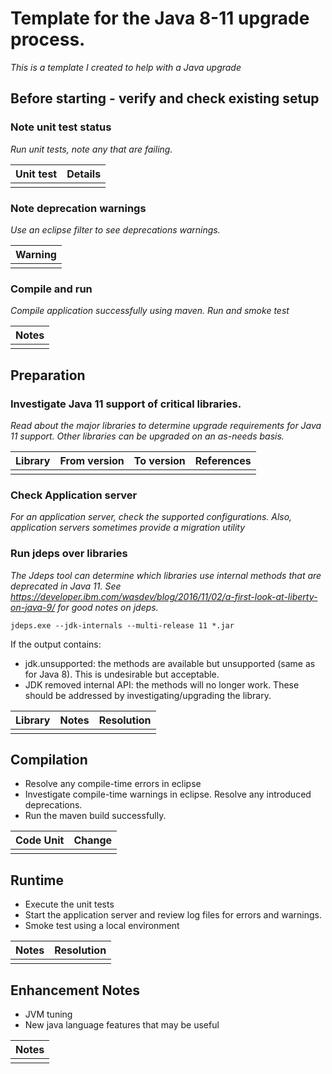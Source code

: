 # Template for the Java 8-11 upgrade process.
_This is a template I created to help with a Java upgrade_

## Before starting - verify and check existing setup

### Note unit test status 
_Run unit tests, note any that are failing._

|Unit test|Details|
|---------|-------|
|         |       |

### Note deprecation warnings
_Use an eclipse filter to see deprecations warnings._

|Warning|
|-------|
|       |

### Compile and run
_Compile application successfully using maven._
_Run and smoke test_

|Notes|
|-----|
|     |

## Preparation

### Investigate Java 11 support of critical libraries.
_Read about the major libraries to determine upgrade requirements for Java 11 support.  Other libraries can be upgraded on an as-needs basis._

|Library|From version|To version|References|
|-------|------------|----------|----------|
|       |            |          |          |

### Check Application server
_For an application server, check the supported configurations.  Also, application servers sometimes provide a migration utility_

### Run jdeps over libraries
_The Jdeps tool can determine which libraries use internal methods that are deprecated in Java 11.  See https://developer.ibm.com/wasdev/blog/2016/11/02/a-first-look-at-liberty-on-java-9/ for good notes on jdeps._

```
jdeps.exe --jdk-internals --multi-release 11 *.jar
```

If the output contains:
* jdk.unsupported: the methods are available but unsupported (same as for Java 8). This is undesirable but acceptable.
* JDK removed internal API: the methods will no longer work.  These should be addressed by investigating/upgrading the library.

|Library|Notes|Resolution|
|-------|-----|----------|
|       |     |          |

## Compilation
* Resolve any compile-time errors in eclipse
* Investigate compile-time warnings in eclipse.  Resolve any introduced deprecations.  
* Run the maven build successfully.

|Code Unit|Change|
|---------|------|
|         |      |

## Runtime
* Execute the unit tests
* Start the application server and review log files for errors and warnings.
* Smoke test using a local environment

|Notes|Resolution|
|-----|----------|
|     |          |

## Enhancement Notes
* JVM tuning
* New java language features that may be useful

|Notes|
|-----|
|     |
